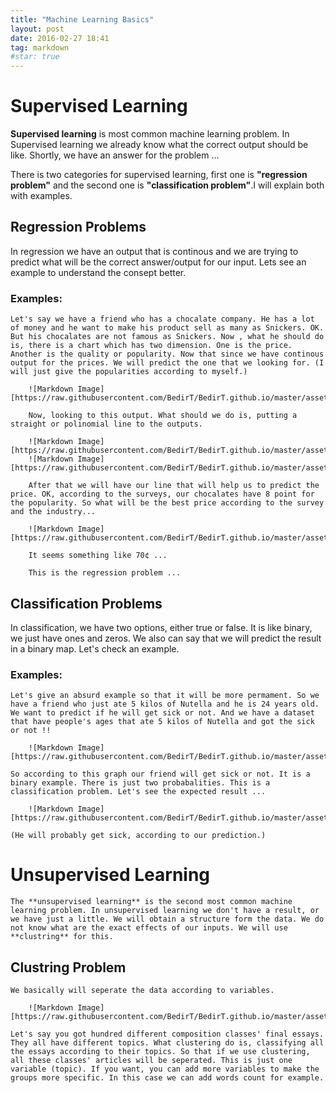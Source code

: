 ```yaml
---
title: "Machine Learning Basics"
layout: post
date: 2016-02-27 18:41
tag: markdown
#star: true
---
```



# Supervised Learning

**Supervised learning** is most common machine learning problem. In Supervised learning we already know what the correct output should be like. Shortly, we have an answer for the problem ...

There is two categories for supervised learning, first one is **"regression problem"** and the second one is **"classification problem"**.I will explain both with examples.

## Regression Problems

In regression we have an output that is continous and we are trying to predict what will be the correct answer/output for our input. Lets see an example to understand the consept better.

### Examples:

    Let's say we have a friend who has a chocalate company. He has a lot of money and he want to make his product sell as many as Snickers. OK. But his chocalates are not famous as Snickers. Now , what he should do is, there is a chart which has two dimension. One is the price. Another is the quality or popularity. Now that since we have continous output for the prices. We will predict the one that we looking for. (I will just give the popularities according to myself.)

        ![Markdown Image][https://raw.githubusercontent.com/BedirT/BedirT.github.io/master/assets/images/blogImages/Neurol%20Networks%20Starter/graphs1.png]

        Now, looking to this output. What should we do is, putting a straight or polinomial line to the outputs.

        ![Markdown Image][https://raw.githubusercontent.com/BedirT/BedirT.github.io/master/assets/images/blogImages/Neurol%20Networks%20Starter/graphs2.png]
        ![Markdown Image][https://raw.githubusercontent.com/BedirT/BedirT.github.io/master/assets/images/blogImages/Neurol%20Networks%20Starter/graphs3.png]

        After that we will have our line that will help us to predict the price. OK, according to the surveys, our chocalates have 8 point for the popularity. So what will be the best price according to the survey and the industry... 

        ![Markdown Image][https://raw.githubusercontent.com/BedirT/BedirT.github.io/master/assets/images/blogImages/Neurol%20Networks%20Starter/graphs4.png]

        It seems something like 70¢ ...

        This is the regression problem ...


## Classification Problems

In classification, we have two options, either true or false. It is like binary, we just have ones and zeros. We also can say that we will predict the result in a binary map. Let's check an example.

### Examples:

    Let's give an absurd example so that it will be more permament. So we have a friend who just ate 5 kilos of Nutella and he is 24 years old. We want to predict if he will get sick or not. And we have a dataset that have people's ages that ate 5 kilos of Nutella and got the sick or not !!

        ![Markdown Image][https://raw.githubusercontent.com/BedirT/BedirT.github.io/master/assets/images/blogImages/Neurol%20Networks%20Starter/graphs5.png]

    So according to this graph our friend will get sick or not. It is a binary example. There is just two probabalities. This is a classification problem. Let's see the expected result ...

        ![Markdown Image][https://raw.githubusercontent.com/BedirT/BedirT.github.io/master/assets/images/blogImages/Neurol%20Networks%20Starter/graphs6.png]

    (He will probably get sick, according to our prediction.) 

# Unsupervised Learning

    The **unsupervised learning** is the second most common machine learning problem. In unsupervised learning we don't have a result, or we have just a little. We will obtain a structure form the data. We do not know what are the exact effects of our inputs. We will use **clustring** for this.

## Clustring Problem

    We basically will seperate the data according to variables.

        ![Markdown Image][https://raw.githubusercontent.com/BedirT/BedirT.github.io/master/assets/images/blogImages/Neurol%20Networks%20Starter/graphs7.png]
    
    Let's say you got hundred different composition classes' final essays. They all have different topics. What clustering do is, classifying all the essays according to their topics. So that if we use clustering, all these classes' articles will be seperated. This is just one variable (topic). If you want, you can add more variables to make the groups more specific. In this case we can add words count for example.

    



























